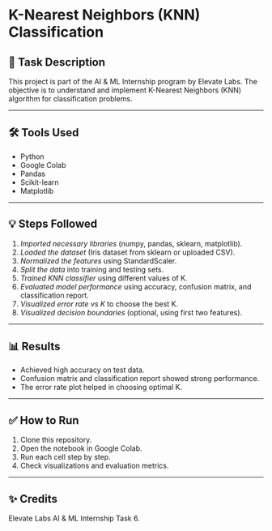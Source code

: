 # K-Nearest Neighbors (KNN) Classification

## 📄 Task Description

This project is part of the AI & ML Internship program by Elevate Labs. The objective is to understand and implement K-Nearest Neighbors (KNN) algorithm for classification problems.

---

## 🛠 Tools Used

- Python
- Google Colab
- Pandas
- Scikit-learn
- Matplotlib

---

## 💡 Steps Followed

1. *Imported necessary libraries* (numpy, pandas, sklearn, matplotlib).
2. *Loaded the dataset* (Iris dataset from sklearn or uploaded CSV).
3. *Normalized the features* using StandardScaler.
4. *Split the data* into training and testing sets.
5. *Trained KNN classifier* using different values of K.
6. *Evaluated model performance* using accuracy, confusion matrix, and classification report.
7. *Visualized error rate vs K* to choose the best K.
8. *Visualized decision boundaries* (optional, using first two features).

---

## 📊 Results

- Achieved high accuracy on test data.
- Confusion matrix and classification report showed strong performance.
- The error rate plot helped in choosing optimal K.

---


## ✅ How to Run

1. Clone this repository.
2. Open the notebook in Google Colab.
3. Run each cell step by step.
4. Check visualizations and evaluation metrics.

---


## ✨ Credits

Elevate Labs AI & ML Internship Task 6.
